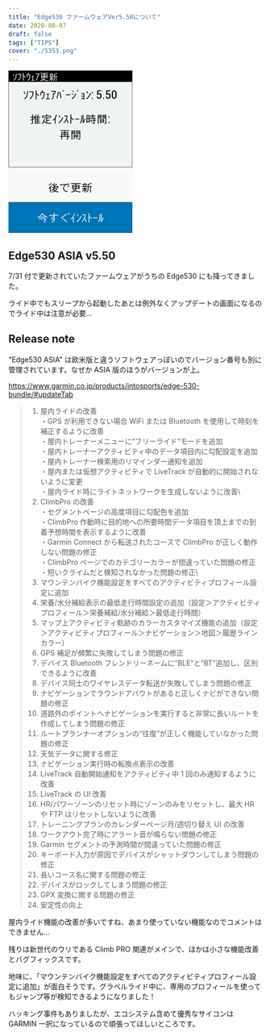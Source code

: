 ```yaml
---
title: "Edge530 ファームウェアVer5.50について"
date: 2020-08-07
draft: false
tags: ["TIPS"]
cover: "./5353.png"
---
```


![アップデートが降ってきました](./5353.png)

## Edge530 ASIA v5.50

7/31 付で更新されていたファームウェアがうちの Edge530 にも降ってきました。

ライド中でもスリープから起動したあとは例外なくアップデートの画面になるのでライド中は注意が必要…

## Release note

"Edge530 ASIA" は欧米版と違うソフトウェアっぽいのでバージョン番号も別に管理されています。なぜか ASIA 版のほうがバージョンが上。

<https://www.garmin.co.jp/products/intosports/edge-530-bundle/#updateTab>

> 1. 屋内ライドの改善\
>    ・GPS が利用できない場合 WiFi または Bluetooth を使用して時刻を補正するように改善\
>    ・屋内トレーナーメニューに“フリーライド“モードを追加\
>    ・屋内トレーナーアクティビティ中のデータ項目内に勾配設定を追加\
>    ・屋内トレーナー検索用のリマインダー通知を追加\
>    ・屋内または仮想アクティビティで LiveTrack が自動的に開始されないように変更\
>    ・屋内ライド時にライトネットワークを生成しないように改善\
> 2. ClimbPro の改善\
>    ・セグメントページの高度項目に勾配色を追加\
>    ・ClimbPro 作動時に目的地への所要時間データ項目を頂上までの到着予想時間を表示するように改善\
>    ・Garmin Connect から転送されたコースで ClimbPro が正しく動作しない問題の修正\
>    ・ClimbPro ページでのカテゴリーカラーが間違っていた問題の修正\
>    ・短いクライムだと検知されなかった問題の修正\
> 3. マウンテンバイク機能設定をすべてのアクティビティプロフィール設定に追加
> 4. 栄養/水分補給表示の最低走行時間設定の追加（設定＞アクティビティプロフィール＞栄養補給/水分補給＞最低走行時間）
> 5. マップ上アクティビティ軌跡のカラーカスタマイズ機能の追加（設定＞アクティビティプロフィール＞ナビゲーション＞地図＞履歴ラインカラー）
> 6. GPS 補足が頻繁に失敗してしまう問題の修正
> 7. デバイス Bluetooth フレンドリーネームに“BLE”と“BT”追加し、区別できるように改善
> 8. デバイス同士のワイヤレスデータ転送が失敗してしまう問題の修正
> 9. ナビゲーションでラウンドアバウトがあると正しくナビができない問題の修正
> 10. 道路外のポイントへナビゲーションを実行すると非常に長いルートを作成してしまう問題の修正
> 11. ルートプランナーオプションの“往復”が正しく機能していなかった問題の修正
> 12. 天気データに関する修正
> 13. ナビゲーション実行時の転換点表示の改善
> 14. LiveTrack 自動開始通知をアクティビティ中 1 回のみ通知するように改善
> 15. LiveTrack の UI 改善
> 16. HR/パワーゾーンのリセット時にゾーンのみをリセットし、最大 HR や FTP はリセットしないように改善
> 17. トレーニングプランのカレンダーページ月/週切り替え UI の改善
> 18. ワークアウト完了時にアラート音が鳴らない問題の修正
> 19. Garmin セグメントの予測時間が間違っていた問題の修正
> 20. キーボード入力が原因でデバイスがシャットダウンしてしまう問題の修正
> 21. 長いコース名に関する問題の修正
> 22. デバイスがロックしてしまう問題の修正
> 23. GPX 変換に関する問題の修正
> 24. 安定性の向上

屋内ライド機能の改善が多いですね、あまり使っていない機能なのでコメントはできません…

残りは新世代のウリである Climb PRO 関連がメインで、ほかは小さな機能改善とバグフィックスです。

地味に、「マウンテンバイク機能設定をすべてのアクティビティプロフィール設定に追加」が面白そうです。グラベルライド中に、専用のプロフィールを使ってもジャンプ等が検知できるようになりました！

ハッキング事件もありましたが、エコシステム含めて優秀なサイコンは GARMIN 一択になっているので頑張ってほしいところです。

<linkBox isAmazonLink url="https://www.amazon.co.jp/dp/B07V5GY15F/?tag=gensobunya-22" />
